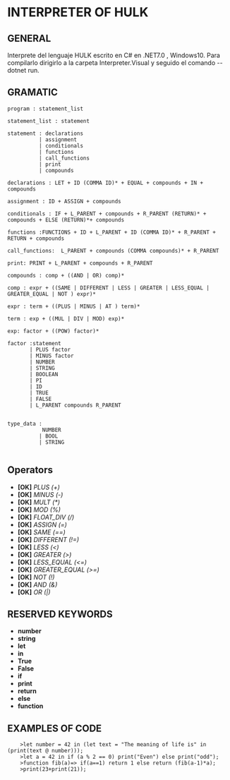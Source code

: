 # INTERPRETER OF HULK

## GENERAL
 
Interprete del lenguaje HULK escrito en C# en .NET7.0 , Windows10. Para compilarlo dirigirlo a la carpeta Interpreter.Visual y seguido el comando --dotnet run. 

## GRAMATIC

```
program : statement_list

statement_list : statement

statement : declarations
          | assignment
          | conditionals
          | functions
          | call_functions  
          | print
          | compounds

declarations : LET + ID (COMMA ID)* + EQUAL + compounds + IN + compounds

assignment : ID + ASSIGN + compounds

conditionals : IF + L_PARENT + compounds + R_PARENT (RETURN)* + compounds + ELSE (RETURN)*+ compounds

functions :FUNCTIONS + ID + L_PARENT + ID (COMMA ID)* + R_PARENT + RETURN + compounds

call_functions:  L_PARENT + compounds (COMMA compounds)* + R_PARENT 

print: PRINT + L_PARENT + compounds + R_PARENT

compounds : comp + ((AND | OR) comp)*

comp : expr + ((SAME | DIFFERENT | LESS | GREATER | LESS_EQUAL | GREATER_EQUAL | NOT ) expr)*

expr : term + ((PLUS | MINUS | AT ) term)*

term : exp + ((MUL | DIV | MOD) exp)*

exp: factor + ((POW) factor)*

factor :statement 
       | PLUS factor
       | MINUS factor
       | NUMBER
       | STRING
       | BOOLEAN
       | PI
       | ID
       | TRUE
       | FALSE
       | L_PARENT compounds R_PARENT


type_data : 
           NUMBER 
          | BOOL 
          | STRING


```

## Operators

- **[OK]** _PLUS (+)_
- **[OK]** _MINUS (-)_
- **[OK]** _MULT (*)_
- **[OK]** _MOD (%)_
- **[OK]** _FLOAT_DIV (/)_
- **[OK]** _ASSIGN (=)_
- **[OK]** _SAME (==)_
- **[OK]** _DIFFERENT (!=)_
- **[OK]** _LESS (<)_
- **[OK]** _GREATER (>)_
- **[OK]** _LESS_EQUAL (<=)_
- **[OK]** _GREATER_EQUAL (>=)_
- **[OK]** _NOT (!)_
- **[OK]** _AND (&)_
- **[OK]** _OR (|)_

## RESERVED KEYWORDS

- **number**
- **string**
- **let**
- **in**
- **True**
- **False**
- **if**
- **print**
- **return**
- **else**
- **function**

## EXAMPLES OF CODE

```
    >let number = 42 in (let text = "The meaning of life is" in (print(text @ number))); 
    >let a = 42 in if (a % 2 == 0) print("Even") else print("odd");
    >function fib(a)=> if(a==1) return 1 else return (fib(a-1)*a);
    >print(23+print(21));
```
